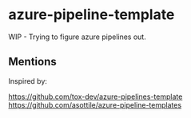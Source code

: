 # azure-pipeline-template

WIP - Trying to figure azure pipelines out.

## Mentions

Inspired by:

https://github.com/tox-dev/azure-pipelines-template
https://github.com/asottile/azure-pipeline-templates
